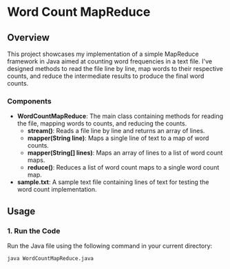 # Word Count MapReduce

## Overview

This project showcases my implementation of a simple MapReduce framework in Java aimed at counting word frequencies in a text file. I've designed methods to read the file line by line, map words to their respective counts, and reduce the intermediate results to produce the final word counts.

### Components

- **WordCountMapReduce**: The main class containing methods for reading the file, mapping words to counts, and reducing the counts.
  - **stream()**: Reads a file line by line and returns an array of lines.
  - **mapper(String line)**: Maps a single line of text to a map of word counts.
  - **mapper(String[] lines)**: Maps an array of lines to a list of word count maps.
  - **reduce()**: Reduces a list of word count maps to a single word count map.
- **sample.txt**: A sample text file containing lines of text for testing the word count implementation.

## Usage

### 1. Run the Code

Run the Java file using the following command in your current directory:

```bash
java WordCountMapReduce.java
```

